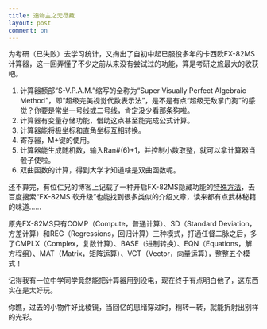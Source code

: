 ```yaml
---
title: 造物主之无尽藏
layout: post
comment: on
---
```


为考研（已失败）去学习统计，又掏出了自初中起已服役多年的卡西欧FX-82MS计算器，这一回弄懂了不少之前从来没有尝试过的功能，算是考研之旅最大的收获吧。

1. 计算器额部“S-V.P.A.M.”缩写的全称为“Super Visually Perfect Algebraic Method”，即“超级完美视觉代数表示法”，是不是有点“超级无敌掌门狗”的感觉？你要是常坐一号线或二号线，肯定没少看那条狗啦。
2. 计算器有变量存储功能，借助这点甚至能完成公式计算。
3. 计算器能将极坐标和直角坐标互相转换。
4. 寄存器，M+键的使用。
5. 计算器能生成随机数，输入Ran#(6)+1，并控制小数取整，就可以拿计算器当骰子使啦。
6. 双曲函数的计算，得到大学才知道啥是双曲函数呢。

还不算完，有位仁兄的博客上记载了一种开启FX-82MS隐藏功能的[特殊方法](https://www.azabani.com/2014/01/02/hacking-casio-fx-82ms.html)，去百度搜索“FX-82MS 软升级”也能找到很多类似的介绍文章，读来都有点武林秘籍的味道……

原先FX-82MS只有COMP（Compute，普通计算）、SD（Standard Deviation，方差计算）和REG（Regressions，回归计算）三种模式，打通任督二脉之后，多了CMPLX（Complex，复数计算）、BASE（进制转换）、EQN（Equations，解方程组）、MAT（Matrix，矩阵运算）、VCT（Vector，向量运算），整整五个模式！

记得我有一位中学同学竟然能把计算器用到没电，现在终于有点明白他了，这东西实在是太好玩。

你瞧，过去的小物件好比棱镜，当回忆的思绪穿过时，稍转一转，就能折射出别样的光彩。
